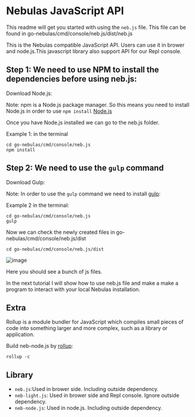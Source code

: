 # Nebulas JavaScript API

This readme will get you started with using the `neb.js` file.
This file can be found in go-nebulas/cmd/console/neb.js/dist/neb.js

This is the Nebulas compatible JavaScript API. Users can use it in brower and node.js.This javascript library also support API for our Repl console. 


## Step 1: We need to use NPM to install the dependencies before using neb.js:

Download Node.js:

Note: npm is a Node.js package manager. So this means you need to install Node.js in order to use `npm install` [Node.js](https://nodejs.org/en/)

Once you have Node.js installed we can go to the neb.js folder.

Example 1: in the terminal

```
cd go-nebulas/cmd/console/neb.js
npm install
```


## Step 2: We need to use the `gulp` command

Download Gulp:

Note: In order to use the `gulp` command we need to install [gulp](https://gulpjs.com/):

Example 2 in the terminal:

```
cd go-nebulas/cmd/console/neb.js
gulp
```

Now we can check the newly created files in go-nebulas/cmd/console/neb.js/dist

```
cd go-nebulas/cmd/console/neb.js/dist
```

![image](https://user-images.githubusercontent.com/21117852/35438944-a7e5e2ca-02d3-11e8-84fe-f0987b4b44b8.png)

Here you should see a bunch of js files. 

In the next tutorial I will show how to use neb.js file and make a make a program to interact with your local Nebulas installation.


## Extra 
Rollup is a module bundler for JavaScript which compiles small pieces of code into something larger and more complex, such as a library or application.

Build neb-node.js by [rollup](https://rollupjs.org/):

```
rollup -c
```


## Library

 * `neb.js`:Used in brower side. Including outside dependency.
 * `neb-light.js`: Used in brower side and Repl console. Ignore outside dependency.
 * `neb-node.js`: Used in node.js. Including outside dependency.
